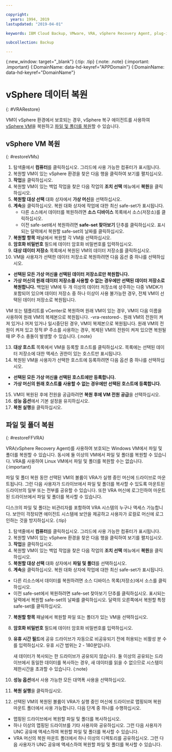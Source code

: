 ```yaml
---

copyright:
  years: 1994, 2019
lastupdated: "2019-04-01"

keywords: IBM Cloud Backup, VMware, VRA, vSphere Recovery Agent, plug-in, plugin, EVault, Carbonite, vSphere, backups

subcollection: Backup

---
```

{:new_window: target="_blank"}
{:tip: .tip}
{:note: .note}
{:important: .important}
{:DomainName: data-hd-keyref="APPDomain"}
{:DomainName: data-hd-keyref="DomainName"}

# vSphere 데이터 복원
{: #VRARestore}

VM이 vSphere 환경에서 보호되는 경우, vSphere 복구 에이전트를 사용하여 [vSphere VM](#restoreVMs)을 복원하고 [파일 및 폴더를 복원](#restoreFFVRA)할 수 있습니다.

## vSphere VM 복원
{: #restoreVMs}

1.	탐색줄에서 **컴퓨터**를 클릭하십시오. 그리드에 사용 가능한 컴퓨터가 표시됩니다.
2.	복원할 VM이 있는 vSphere 환경을 찾은 다음 행을 클릭하여 보기를 펼치십시오.
3.	**작업**을 클릭하십시오.
4.	복원할 VM이 있는 백업 작업을 찾은 다음 작업의 **조치 선택** 메뉴에서 **복원**을 클릭하십시오.
5.	**복원할 대상 선택** 대화 상자에서 **가상 머신**을 선택하십시오.
6.	**계속**을 클릭하십시오. 복원 대화 상자에 작업에 대한 최신 safe-set가 표시됩니다.
    * 다른 소스에서 데이터를 복원하려면 **소스 디바이스** 목록에서 소스(저장소)를 클릭하십시오.
    *	이전 safe-set에서 복원하려면 **safe-set 찾아보기** 단추를 클릭하십시오. 표시되는 달력에서 복원할 safe-set의 날짜를 클릭하십시오.
7.	**복원할 항목** 패널에서 복원할 각 VM을 선택하십시오.
8.	**암호화 비밀번호** 필드에 데이터 암호화 비밀번호를 입력하십시오.
9.	**대상 데이터 저장소** 목록에서 복원된 VM의 데이터 저장소를 클릭하십시오.
10.	VM을 사용자가 선택한 데이터 저장소로 복원하려면 다음 옵션 중 하나를 선택하십시오.
  * **선택된 모든 가상 머신을 선택된 데이터 저장소로만 복원합니다.**
  * **가상 머신의 원래 데이터 저장소를 사용할 수 없는 경우에만 선택된 데이터 저장소로 복원합니다.** 백업된 VM에 두 개 이상의 데이터 저장소에 상주하는 다중 VMDK가 포함되어 있으며 데이터 저장소 중 하나 이상이 사용 불가능한 경우, 전체 VM이 선택된 데이터 저장소로 복원됩니다.

  VM 또는 템플리트를 vCenter로 복원하며 원래 VM이 있는 경우, VM이 다음 이름을 사용하여 원래 VM의 복제본으로 복원됩니다. <VMname>-vra-restored-<Date>. 원래 VM의 전원이 켜져 있거나 꺼져 있거나 일시중단된 경우, VM이 복제본으로 복원됩니다. 원래 VM의 전원이 켜져 있고 정적 IP 주소를 사용하는 경우, 복제된 VM의 전원이 켜져 있으면 복원될 때 IP 주소 충돌이 발생할 수 있습니다.
  {:note}

13.	**대상 호스트** 목록에서 VM을 등록할 호스트를 클릭하십시오. 목록에는 선택된 데이터 저장소에 대한 액세스 권한이 있는 호스트만 표시됩니다.
14.	복원된 VM을 사용자가 선택한 호스트에 등록하려면 다음 옵션 중 하나를 선택하십시오.
  * **선택된 모든 가상 머신을 선택된 호스트에만 등록합니다.**
  * **가상 머신의 원래 호스트를 사용할 수 없는 경우에만 선택된 호스트에 등록합니다.**
15.	VM이 복원된 후에 전원을 공급하려면 **복원 후에 VM 전원 공급**을 선택하십시오.
16.	**성능 옵션**에서 기본 설정을 유지하십시오.
17.	**복원 실행**을 클릭하십시오.

## 파일 및 폴더 복원
{: #restoreFFVRA}

VRA(vSphere Recovery Agent)를 사용하여 보호되는 Windows VM에서 파일 및 폴더를 복원할 수 있습니다. 동시에 둘 이상의 VM에서 파일 및 폴더를 복원할 수 있습니다. VRA를 사용하여 Linux VM에서 파일 및 폴더를 복원할 수는 없습니다.
{:important}

파일 및 폴더 복원 동안 선택된 VM의 볼륨이 VRA가 실행 중인 머신에 드라이브로 마운트됩니다. 그런 다음 사용자가 드라이브에서 파일 및 폴더를 복사할 수 있도록 마운트된 드라이브의 일부 또는 전부를 공유할 수 있습니다. 또한 VRA 머신에 로그인하여 마운트된 드라이브에서 파일 및 폴더를 복사할 수 있습니다.

디스크의 파일 및 폴더는 비관리자를 포함하여 VRA 시스템의 누구나 액세스 가능합니다. 보안이 걱정되면 에이전트 시스템에 보안을 제공하고 사용자가 로컬로 머신에 로그인하는 것을 방지하십시오.
{:tip}

1. 탐색줄에서 **컴퓨터**를 클릭하십시오. 그리드에 사용 가능한 컴퓨터가 표시됩니다.
2. 복원할 VM이 있는 vSphere 환경을 찾은 다음 행을 클릭하여 보기를 펼치십시오.
3. **작업**을 클릭하십시오.
4. 복원할 VM이 있는 백업 작업을 찾은 다음 작업의 **조치 선택** 메뉴에서 **복원**을 클릭하십시오.
5. **복원할 대상 선택** 대화 상자에서 **파일 및 폴더**를 선택하십시오.
6. **계속**을 클릭하십시오. 복원 대화 상자에 작업에 대한 최신 safe-set가 표시됩니다.
  * 다른 리소스에서 데이터를 복원하려면 소스 디바이스 목록(저장소)에서 소스를 클릭하십시오.
  * 이전 safe-set에서 복원하려면 safe-set 찾아보기 단추를 클릭하십시오. 표시되는 달력에서 복원할 safe-set의 날짜를 클릭하십시오. 달력의 오른쪽에서 복원할 특정 safe-set를 클릭하십시오.
7. **복원할 항목** 패널에서 복원할 파일 또는 폴더가 있는 VM을 선택하십시오.
8. **암호화 비밀번호** 필드에 데이터 암호화 비밀번호를 입력하십시오.
9. **유휴 시간 필드**에 공유 드라이브가 자동으로 비공유되기 전에 허용되는 비활성 분 수를 입력하십시오. 유휴 시간 범위는 2 - 180분입니다.

    새 데이터가 복사되는 한 드라이브가 공유되지 않습니다. 둘 이상의 공유되는 드라이브에서 동일한 데이터를 복사하는 경우, 새 데이터를 읽을 수 없으므로 시스템이 제한시간을 초과할 수 있습니다.
    {:note}

10.	**성능 옵션**에서 사용 가능한 모든 대역폭 사용을 선택하십시오.
11.	**복원 실행**을 클릭하십시오.
12. 선택된 VM의 복원된 볼륨이 VRA가 실행 중인 머신에 드라이브로 맵핑되며 복원 마운트 폴더에서 사용 가능합니다.  다음 단계 중 하나를 수행하십시오.
  * 맵핑된 드라이브에서 복원할 파일 및 폴더를 복사하십시오.
  * 하나 이상의 맵핑된 드라이브를 기타 사용자와 공유하십시오. 그런 다음 사용자가 UNC 공유에 액세스하여 복원할 파일 및 폴더를 복사할 수 있습니다.
  * VRA 머신의 복원 마운트 폴더에서 하나 이상의 디렉토리를 공유하십시오. 그런 다음 사용자가 UNC 공유에 액세스하여 복원할 파일 및 폴더를 복사할 수 있습니다.
